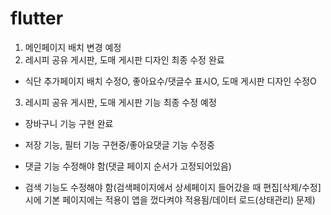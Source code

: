 # flutter
1. 메인페이지 배치 변경 예정
2. 레시피 공유 게시판, 도매 게시판 디자인 최종 수정 완료
- 식단 추가페이지 배치 수정O, 좋아요수/댓글수 표시O, 도매 게시판 디자인 수정O
3. 레시피 공유 게시판, 도매 게시판 기능 최종 수정 예정
- 장바구니 기능 구현 완료
- 저장 기능, 필터 기능 구현중/좋아요댓글 기능 수정중

- 댓글 기능 수정해야 함(댓글 페이지 순서가 고정되어있음)
- 검색 기능도 수정해야 함(검색페이지에서 상세페이지 들어갔을 때 편집[삭제/수정] 시에 기본 페이지에는 적용이 앱을 껐다켜야 적용됨/데이터 로드(상태관리) 문제)
